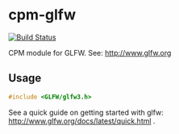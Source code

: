 cpm-glfw
========

[![Build Status](https://travis-ci.org/iauns/cpm-glfw.png)](https://travis-ci.org/iauns/cpm-glfw)

CPM module for GLFW. See: http://www.glfw.org

Usage
-----

```c++
#include <GLFW/glfw3.h>
```

See a quick guide on getting started with glfw:
http://www.glfw.org/docs/latest/quick.html .

